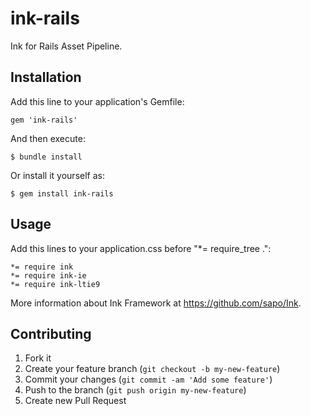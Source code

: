 # ink-rails

Ink for Rails Asset Pipeline.

## Installation

Add this line to your application's Gemfile:

    gem 'ink-rails'

And then execute:

    $ bundle install

Or install it yourself as:

    $ gem install ink-rails

## Usage

Add this lines to your application.css before "*= require_tree .":

	*= require ink
	*= require ink-ie
	*= require ink-ltie9

More information about Ink Framework at https://github.com/sapo/Ink.

## Contributing

1. Fork it
2. Create your feature branch (`git checkout -b my-new-feature`)
3. Commit your changes (`git commit -am 'Add some feature'`)
4. Push to the branch (`git push origin my-new-feature`)
5. Create new Pull Request
